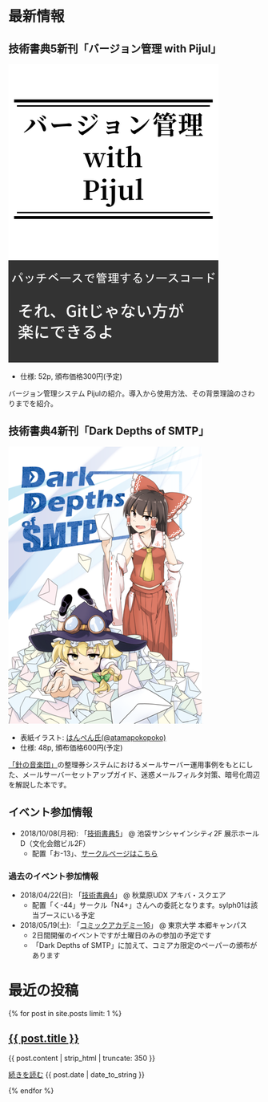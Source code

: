 # 最新情報

## 技術書典5新刊「バージョン管理 with Pijul」

![](/assets/img/pijulbook_cover.png)

- 仕様: 52p, 頒布価格300円(予定)

バージョン管理システム Pijulの紹介。導入から使用方法、その背景理論のさわりまでを紹介。

## 技術書典4新刊「Dark Depths of SMTP」

![](/assets/img/ddbook_cover.png)

- 表紙イラスト: [はんぺん氏(@atamapokopoko)](https://twitter.com/atamapokopoko)
- 仕様: 48p, 頒布価格600円(予定)

[「針の音楽団」](http://harimusic.net/)の整理券システムにおけるメールサーバー運用事例をもとにした、メールサーバーセットアップガイド、迷惑メールフィルタ対策、暗号化周辺を解説した本です。

## イベント参加情報

- 2018/10/08(月祝): 「[技術書典5](https://techbookfest.org/event/tbf05)」 @ 池袋サンシャインシティ2F 展示ホールD（文化会館ビル2F）
    - 配置「お-13」、[サークルページはこちら](https://techbookfest.org/event/tbf05/circle/32360001)

### 過去のイベント参加情報

- 2018/04/22(日): 「[技術書典4](https://techbookfest.org/event/tbf04)」 @ 秋葉原UDX アキバ・スクエア
    - 配置「く-44」サークル「N4+」さんへの委託となります。sylph01は該当ブースにいる予定
- 2018/05/19(土): 「[コミックアカデミー16](https://comiaca.com/)」 @ 東京大学 本郷キャンパス
    - 2日間開催のイベントですが土曜日のみの参加の予定です
    - 「Dark Depths of SMTP」に加えて、コミアカ限定のペーパーの頒布があります

# 最近の投稿

{% for post in site.posts limit: 1 %}
<div class="posts">
  <h2>
    <a href="{{ site.url }}{{ post.url }}">{{ post.title }}</a>
  </h2>
  <p>
    {{ post.content | strip_html | truncate: 350 }}
  </p>
  <p>
    <a href="{{ site.url }}{{ post.url }}">続きを読む</a>
    <span class="post-date" style="margin-top:3px"><i class="fa fa-calendar" aria-hidden="true"></i> {{ post.date | date_to_string }}</span>
  </p>
</div>
{% endfor %}
